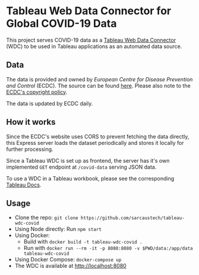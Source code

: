 # Tableau Web Data Connector for Global COVID-19 Data
This project serves COVID-19 data as a [Tableau Web Data Connector](https://help.tableau.com/current/pro/desktop/en-gb/examples_web_data_connector.htm) (WDC) to be used in Tableau applications as an automated data source.

## Data
The data is provided and owned by *European Centre for Disease Prevention and Control* (ECDC). The source can be found [here](https://www.ecdc.europa.eu/en/publications-data/download-todays-data-geographic-distribution-covid-19-cases-worldwide). Please also note to the [ECDC's copyright policy](https://www.ecdc.europa.eu/en/copyright).

The data is updated by ECDC daily.

## How it works
Since the ECDC's website uses CORS to prevent fetching the data directly, this Express server loads the dataset periodically and stores it locally for further processing.

Since a Tableau WDC is set up as frontend, the server has it's own implemented `GET` endpoint at `/covid-data` serving JSON data.

To use a WDC in a Tableau workbook, please see the corresponding [Tableau Docs](https://tableau.github.io/webdataconnector/docs/wdc_use_in_tableau.html).

## Usage
- Clone the repo: `git clone https://github.com/sarcaustech/tableau-wdc-covid`
- Using Node directly: Run `npm start`
- Using Docker: 
  - Build with `docker build -t tableau-wdc-covid .`
  - Run with `docker run --rm -it -p 8080:8080 -v $PWD/data:/app/data tableau-wdc-covid`
- Using Docker Compose: `docker-compose up`
- The WDC is available at [http://localhost:8080](http://localhost:8080)

